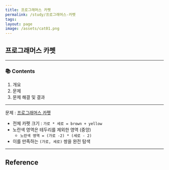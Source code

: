 ```yaml
---
title: 프로그래머스 카펫
permalink: /study/프로그래머스-카펫
tags: 
layout: page
image: /assets/cat01.png
---
```


## 프로그래머스 카펫



---

### 📚 Contents

1. 개요
2. 문제
3. 문제 해결 및 결과

---

문제 : [프로그래머스 카펫](https://school.programmers.co.kr/learn/courses/30/lessons/42842?language=python3) 

- 전체 카펫 크기 : `가로 * 세로 = brown + yellow` 
- 노란색 영역은 테두리를 제외한 영역 (중앙)
	- `노란색 영역 = (가로 -2) * (세로 - 2)` 
- 이를 만족하는 `(가로, 세로)` 쌍을 완전 탐색






---

## Reference


